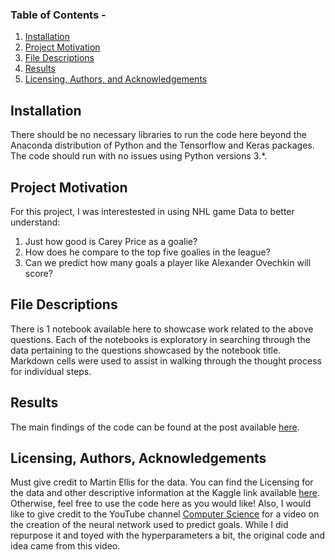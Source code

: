 ### Table of Contents - 

1. [Installation](#installation)
2. [Project Motivation](#motivation)
3. [File Descriptions](#files)
4. [Results](#results)
5. [Licensing, Authors, and Acknowledgements](#licensing)

## Installation <a name="installation"></a>

There should be no necessary libraries to run the code here beyond the Anaconda distribution of Python and the Tensorflow and Keras packages.  The code should run with no issues using Python versions 3.*.

## Project Motivation<a name="motivation"></a>

For this project, I was interestested in using NHL game Data to better understand:

1. Just how good is Carey Price as a goalie?
2. How does he compare to the top five goalies in the league?
3. Can we predict how many goals a player like Alexander Ovechkin will score?



## File Descriptions <a name="files"></a>

There is 1 notebook available here to showcase work related to the above questions.  Each of the notebooks is exploratory in searching through the data pertaining to the questions showcased by the notebook title.  Markdown cells were used to assist in walking through the thought process for individual steps.  

## Results<a name="results"></a>

The main findings of the code can be found at the post available [here](https://medium.com/@zacharyphillips723/a-beginners-data-science-journey-with-hockey-statistics-c70c9b1b2028).

## Licensing, Authors, Acknowledgements<a name="licensing"></a>

Must give credit to Martin Ellis for the data.  You can find the Licensing for the data and other descriptive information at the Kaggle link available [here](https://www.kaggle.com/martinellis/nhl-game-data).  Otherwise, feel free to use the code here as you would like! 
Also, I would like to give credit to the YouTube channel [Computer Science](https://www.youtube.com/watch?v=QIUxPv5PJOY) for a video on the creation of the neural network used to predict goals. While I did repurpose it and toyed with the hyperparameters a bit, the original code and idea came from this video.


